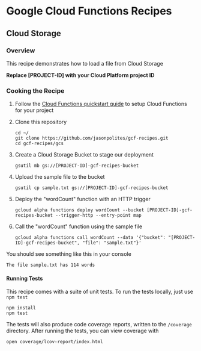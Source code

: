 # Google Cloud Functions Recipes
## Cloud Storage

### Overview
This recipe demonstrates how to load a file from Cloud Storage

**Replace [PROJECT-ID] with your Cloud Platform project ID**

### Cooking the Recipe
1.	Follow the [Cloud Functions quickstart guide](https://cloud.google.com/functions/quickstart) to setup Cloud Functions for your project

2.	Clone this repository

		cd ~/
		git clone https://github.com/jasonpolites/gcf-recipes.git
		cd gcf-recipes/gcs
		
4. 	Create a Cloud Storage Bucket to stage our deployment

		gsutil mb gs://[PROJECT-ID]-gcf-recipes-bucket

4. 	Upload the sample file to the bucket

		gsutil cp sample.txt gs://[PROJECT-ID]-gcf-recipes-bucket

5.	Deploy the "wordCount" function with an HTTP trigger
	
		gcloud alpha functions deploy wordCount --bucket [PROJECT-ID]-gcf-recipes-bucket --trigger-http --entry-point map

6. 	Call the "wordCount" function using the sample file

		gcloud alpha functions call wordCount --data '{"bucket": "[PROJECT-ID]-gcf-recipes-bucket", "file": "sample.txt"}'
		
You should see something like this in your console
```
The file sample.txt has 114 words
```

#### Running Tests
This recipe comes with a suite of unit tests.  To run the tests locally, just use `npm test`

```
npm install
npm test
```

The tests will also produce code coverage reports, written to the `/coverage` directory.  After running the tests, you can view coverage with

```
open coverage/lcov-report/index.html 
```